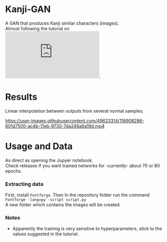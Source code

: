 # Kanji-GAN
A GAN that produces Kanji similar characters (images).  
Almost following the tutorial on ![pytorch website](https://pytorch.org/tutorials/beginner/dcgan_faces_tutorial.html).

# Results
Linear interpolation between outputs from several normal samples.  

https://user-images.githubusercontent.com/49623314/116908286-601d7500-ac4b-11eb-9730-7da246a6a19d.mp4


# Usage and Data
As direct as opening the Jupyer notebook.  
Check releases if you want trained networks for -currently- about 70 or 80 epochs.

### Extracting data
First, install `Fontforge`. Then In the repository folder run the command  
`Fontforge -lang=py -script script.py`  
A new folder which contains the images will be created.

### Notes
* Apparently the training is very sensitive to hyperparameters, stick to the values suggested in the tutorial.

